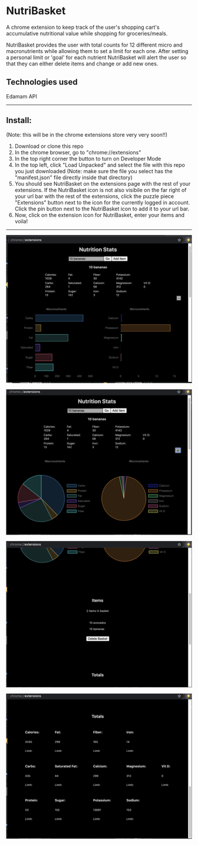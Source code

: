 # NutriBasket
A chrome extension to keep track of the user's shopping cart's accumulative nutritional value while shopping for groceries/meals. 

NutriBasket provides the user with total counts for 12 different micro and macronutrients while allowing them to set a limit for each one. After setting a personal limit or 'goal' for each nutrient NutriBasket will alert the user so that they can either delete items and change or add new ones. 

## Technologies used

Edamam API

***************************

## Install:
(Note: this will be in the chrome extensions store very very soon!!)

1. Download or clone this repo
2. In the chrome browser, go to "chrome://extensions"
3. In the top right corner the button to turn on Developer Mode 
4. In the top left, click "Load Unpacked" and select the file with this repo you just downloaded (Note: make sure the file you select has the "manifest.json" file directly inside that directory)
5. You should see NutriBasket on the extensions page with the rest of your extensions. If the NutriBasket icon is not also visibile on the far right of your url bar with the rest of the extensions, click the puzzle piece "Extensions" button next to the icon for the currently logged in account. Click the pin button next to the NutriBasket icon to add it to your url bar.
6. Now, click on the extension icon for NutriBasket, enter your items and voila!

*****************************

![Image1](NutriStats1.png)

![Image2](NutriStats2.png)

![Image3](NutriStats3.png)

![Image4](NutriStats4.png)
